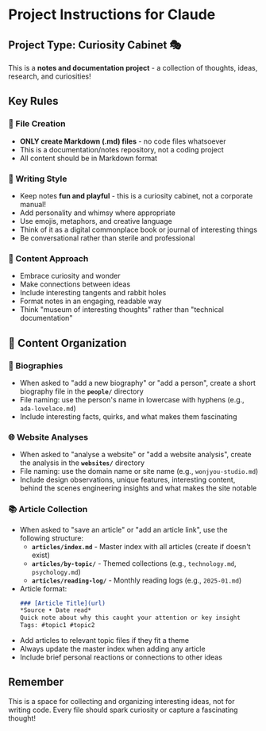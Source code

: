 # Project Instructions for Claude

## Project Type: Curiosity Cabinet 🎭

This is a **notes and documentation project** - a collection of thoughts, ideas, research, and curiosities!

## Key Rules

### 📝 File Creation
- **ONLY create Markdown (.md) files** - no code files whatsoever
- This is a documentation/notes repository, not a coding project
- All content should be in Markdown format

### 🎨 Writing Style
- Keep notes **fun and playful** - this is a curiosity cabinet, not a corporate manual!
- Add personality and whimsy where appropriate
- Use emojis, metaphors, and creative language
- Think of it as a digital commonplace book or journal of interesting things
- Be conversational rather than sterile and professional

### 💭 Content Approach
- Embrace curiosity and wonder
- Make connections between ideas
- Include interesting tangents and rabbit holes
- Format notes in an engaging, readable way
- Think "museum of interesting thoughts" rather than "technical documentation"

## 📂 Content Organization

### 👤 Biographies
- When asked to "add a new biography" or "add a person", create a short biography file in the **`people/`** directory
- File naming: use the person's name in lowercase with hyphens (e.g., `ada-lovelace.md`)
- Include interesting facts, quirks, and what makes them fascinating

### 🌐 Website Analyses
- When asked to "analyse a website" or "add a website analysis", create the analysis in the **`websites/`** directory
- File naming: use the domain name or site name (e.g., `wonjyou-studio.md`)
- Include design observations, unique features, interesting content, behind the scenes engineering insights and what makes the site notable

### 📚 Article Collection
- When asked to "save an article" or "add an article link", use the following structure:
  - **`articles/index.md`** - Master index with all articles (create if doesn't exist)
  - **`articles/by-topic/`** - Themed collections (e.g., `technology.md`, `psychology.md`)
  - **`articles/reading-log/`** - Monthly reading logs (e.g., `2025-01.md`)
- Article format:
  ```markdown
  ### [Article Title](url)
  *Source • Date read*
  Quick note about why this caught your attention or key insight
  Tags: #topic1 #topic2
  ```
- Add articles to relevant topic files if they fit a theme
- Always update the master index when adding any article
- Include brief personal reactions or connections to other ideas

## Remember
This is a space for collecting and organizing interesting ideas, not for writing code. Every file should spark curiosity or capture a fascinating thought!